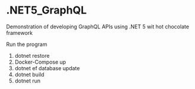 # .NET5_GraphQL
Demonstration of developing GraphQL APIs using .NET 5 wit hot chocolate framework

Run the program
1. dotnet restore
2. Docker-Compose up
3. dotnet ef database update
4. dotnet build
5. dotnet run
